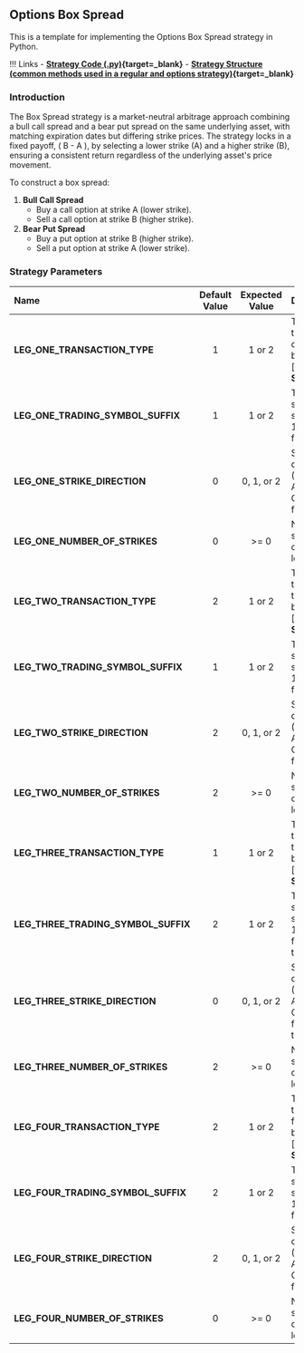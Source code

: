 
## Options Box Spread

This is a template for implementing the Options Box Spread strategy in Python.

!!! Links
    - **[Strategy Code (.py)](https://github.com/your-username/pyalgostrategypool/blob/master/pyalgostrategypool/options_box_spread/_strategy.py){target=_blank}**
    - **[Strategy Structure (common methods used in a regular and options strategy)](strategy_guides/common_strategy_guide.md){target=_blank}**

[//]: # (Optional placeholder for any Jupyter notebook references)

### Introduction

The Box Spread strategy is a market-neutral arbitrage approach combining a bull call spread and a bear put spread on the same underlying asset, with matching expiration dates but differing strike prices. The strategy locks in a fixed payoff, \( B - A \), by selecting a lower strike (A) and a higher strike (B), ensuring a consistent return regardless of the underlying asset's price movement. 

To construct a box spread:
1. **Bull Call Spread**
    - Buy a call option at strike A (lower strike).
    - Sell a call option at strike B (higher strike).
2. **Bear Put Spread**
    - Buy a put option at strike B (higher strike).
    - Sell a put option at strike A (lower strike).

### Strategy Parameters

| Name                                | Default Value | Expected Value | Description                                                                                                       |
|:------------------------------------|:------------:|:--------------:|:------------------------------------------------------------------------------------------------------------------|
| **LEG_ONE_TRANSACTION_TYPE**        |      1       | 1 or 2         | Transaction type for leg one (call buy or sell). [**BUY**: 1, **SELL**: 2]                                        |
| **LEG_ONE_TRADING_SYMBOL_SUFFIX**   |      1       | 1 or 2         | Trading symbol suffix ([CE: 1, PE: 2]) for leg one.                                                               |
| **LEG_ONE_STRIKE_DIRECTION**        |      0       | 0, 1, or 2     | Strike direction ([ITM: 0, ATM: 1, OTM: 2]) for leg one.                                                          |
| **LEG_ONE_NUMBER_OF_STRIKES**       |      0       | >= 0            | Number of strikes offset for leg one.                                                                             |
| **LEG_TWO_TRANSACTION_TYPE**        |      2       | 1 or 2         | Transaction type for leg two (call buy or sell). [**BUY**: 1, **SELL**: 2]                                        |
| **LEG_TWO_TRADING_SYMBOL_SUFFIX**   |      1       | 1 or 2         | Trading symbol suffix ([CE: 1, PE: 2]) for leg two.                                                               |
| **LEG_TWO_STRIKE_DIRECTION**        |      2       | 0, 1, or 2     | Strike direction ([ITM: 0, ATM: 1, OTM: 2]) for leg two.                                                          |
| **LEG_TWO_NUMBER_OF_STRIKES**       |      2       | >= 0            | Number of strikes offset for leg two.                                                                             |
| **LEG_THREE_TRANSACTION_TYPE**      |      1       | 1 or 2         | Transaction type for leg three (put buy or sell). [**BUY**: 1, **SELL**: 2]                                       |
| **LEG_THREE_TRADING_SYMBOL_SUFFIX** |      2       | 1 or 2         | Trading symbol suffix ([CE: 1, PE: 2]) for leg three.                                                             |
| **LEG_THREE_STRIKE_DIRECTION**      |      0       | 0, 1, or 2     | Strike direction ([ITM: 0, ATM: 1, OTM: 2]) for leg three.                                                        |
| **LEG_THREE_NUMBER_OF_STRIKES**     |      2       | >= 0            | Number of strikes offset for leg three.                                                                           |
| **LEG_FOUR_TRANSACTION_TYPE**       |      2       | 1 or 2         | Transaction type for leg four (put buy or sell). [**BUY**: 1, **SELL**: 2]                                        |
| **LEG_FOUR_TRADING_SYMBOL_SUFFIX**  |      2       | 1 or 2         | Trading symbol suffix ([CE: 1, PE: 2]) for leg four.                                                              |
| **LEG_FOUR_STRIKE_DIRECTION**       |      2       | 0, 1, or 2     | Strike direction ([ITM: 0, ATM: 1, OTM: 2]) for leg four.                                                         |
| **LEG_FOUR_NUMBER_OF_STRIKES**      |      0       | >= 0            | Number of strikes offset for leg four.                                                                            |